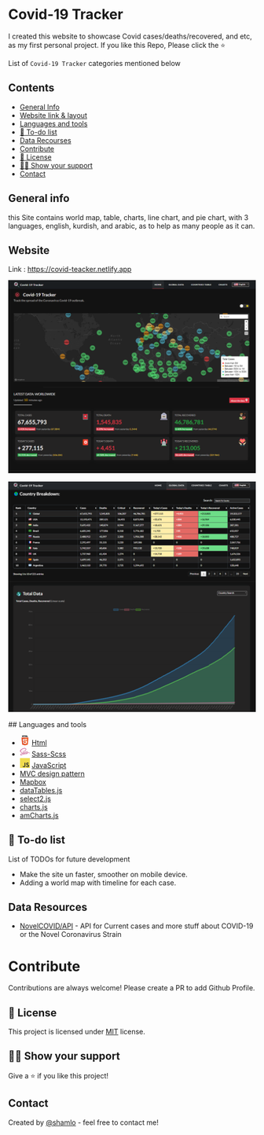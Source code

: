 <h1>Covid-19 Tracker</h1>

I created this website to showcase Covid cases/deaths/recovered, and etc, as my first personal project.
If you like this Repo, Please click the :star:

List of `Covid-19 Tracker` categories mentioned below

## Contents

-   [General Info](#general-info)
-   [Website link & layout](#website)
-   [Languages and tools](#languages-and-tools)
-   [🚧 To-do list](#to-do-list)
-   [Data Recourses](#data-recourses)
-   [Contribute](#contribute)
-   [:pencil: License](#license)
-   [:man_astronaut: Show your support](#show-your-support)
-   [Contact](#Contact)

## General info

this Site contains world map, table, charts, line chart, and pie chart, with 3 languages, english, kurdish, and arabic, as to help as many people as it can.

## Website

Link : https://covid-teacker.netlify.app

<p>
<a href="https://covid-teacker.netlify.app/"><img src="https://raw.githubusercontent.com/shammlo/covid-19-Tracker/master/dist/img/covid-19tracker.png?token=AQUKQVOIVZZ366PF3P3FM5K7ZZ6YS" alt="Covid-19 Tracker" /></a>

<a href="https://covid-teacker.netlify.app/"><img src="https://raw.githubusercontent.com/shammlo/covid-19-Tracker/master/dist/img/covid-19tracker2.png?token=AQUKQVPIIDPWRGU5M5RB2M27ZZ62I" alt="Covid-19 Tracker" /></a>

</p>
## Languages and tools

-   <code><img height="20" src="https://raw.githubusercontent.com/github/explore/80688e429a7d4ef2fca1e82350fe8e3517d3494d/topics/html/html.png"></code> [Html](HTML)
-   <code><img height="20" src="https://raw.githubusercontent.com/github/explore/80688e429a7d4ef2fca1e82350fe8e3517d3494d/topics/sass/sass.png"></code> [Sass-Scss](sass-scss)
-   <code><img height="20" src="https://raw.githubusercontent.com/github/explore/80688e429a7d4ef2fca1e82350fe8e3517d3494d/topics/javascript/javascript.png"></code> [JavaScript](javascript)
-   [MVC design pattern](mvc)
-   [Mapbox](https://www.mapbox.com/)
-   [dataTables.js](https://datatables.net/)
-   [select2.js](https://select2.org/)
-   [charts.js](https://www.chartjs.org/)
-   [amCharts.js](https://www.amcharts.com/)

## 🚧 To-do list

List of TODOs for future development

-   Make the site un faster, smoother on mobile device.
-   Adding a world map with timeline for each case.

## Data Resources

-   [NovelCOVID/API](https://github.com/NovelCOVID/API) - API for Current cases and more stuff about COVID-19 or the Novel Coronavirus Strain

# Contribute

Contributions are always welcome! Please create a PR to add Github Profile.

## :pencil: License

This project is licensed under [MIT](https://opensource.org/licenses/MIT) license.

## :man_astronaut: Show your support

Give a ⭐️ if you like this project!

## Contact

Created by [@shamlo](https://www.facebook.com/shamlo.redzx/) - feel free to contact me!
